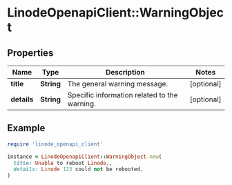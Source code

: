 # LinodeOpenapiClient::WarningObject

## Properties

| Name | Type | Description | Notes |
| ---- | ---- | ----------- | ----- |
| **title** | **String** | The general warning message. | [optional] |
| **details** | **String** | Specific information related to the warning. | [optional] |

## Example

```ruby
require 'linode_openapi_client'

instance = LinodeOpenapiClient::WarningObject.new(
  title: Unable to reboot Linode.,
  details: Linode 123 could not be rebooted.
)
```

